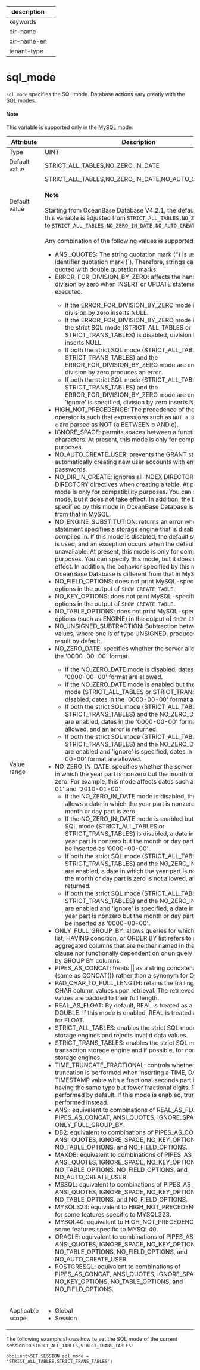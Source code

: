 |description||
|---|---|
|keywords||
|dir-name||
|dir-name-en||
|tenant-type||

# sql_mode

`sql_mode` specifies the SQL mode. Database actions vary greatly with the SQL modes.

<main id="notice" type='explain'>
  <h4>Note</h4>
  <p>This variable is supported only in the MySQL mode. </p>
</main>

| **Attribute** | **Description** |
|--------|----------|
| Type | UINT |
| Default value | STRICT_ALL_TABLES,NO_ZERO_IN_DATE |
| Default value | STRICT_ALL_TABLES,NO_ZERO_IN_DATE,NO_AUTO_CREATE_USER <main id="notice" type='explain'><h4>Note</h4><p>Starting from OceanBase Database V4.2.1, the default value of this variable is adjusted from <code>STRICT_ALL_TABLES,NO_ZERO_IN_DATE</code> to <code>STRICT_ALL_TABLES,NO_ZERO_IN_DATE,NO_AUTO_CREATE_USER</code>.</p></main>|
| Value range | Any combination of the following values is supported:<ul><li>ANSI_QUOTES: The string quotation mark (") is used as the identifier quotation mark (`). Therefore, strings cannot be quoted with double quotation marks. </li><li>ERROR_FOR_DIVISION_BY_ZERO: affects the handling of division by zero when INSERT or UPDATE statements are executed. </li><ul><li>If the ERROR_FOR_DIVISION_BY_ZERO mode is disabled, division by zero inserts NULL. </li><li>If the ERROR_FOR_DIVISION_BY_ZERO mode is enabled but the strict SQL mode (STRICT_ALL_TABLES or STRICT_TRANS_TABLES) is disabled, division by zero inserts NULL. </li><li>If both the strict SQL mode (STRICT_ALL_TABLES or STRICT_TRANS_TABLES) and the ERROR_FOR_DIVISION_BY_ZERO mode are enabled, division by zero produces an error. </li><li>If both the strict SQL mode (STRICT_ALL_TABLES or STRICT_TRANS_TABLES) and the ERROR_FOR_DIVISION_BY_ZERO mode are enabled and 'ignore' is specified, division by zero inserts NULL. </li> </ul><li>HIGH_NOT_PRECEDENCE: The precedence of the NOT operator is such that expressions such as <code>NOT a BETWEEN b AND c</code> are parsed as NOT (a BETWEEN b AND c). </li> <li>IGNORE_SPACE: permits spaces between a function name and characters. At present, this mode is only for compatibility purposes. </li> <li>NO_AUTO_CREATE_USER: prevents the GRANT statement from automatically creating new user accounts with empty passwords. </li><li>NO_DIR_IN_CREATE: ignores all INDEX DIRECTORY and DATA DIRECTORY directives when creating a table. At present, this mode is only for compatibility purposes. You can specify this mode, but it does not take effect. In addition, the behavior specified by this mode in OceanBase Database is different from that in MySQL. </li> <li>NO_ENGINE_SUBSTITUTION: returns an error when a statement specifies a storage engine that is disabled or not compiled in. If this mode is disabled, the default storage engine is used, and an exception occurs when the default engine is unavailable. At present, this mode is only for compatibility purposes. You can specify this mode, but it does not take effect. In addition, the behavior specified by this mode in OceanBase Database is different from that in MySQL. </li><li>NO_FIELD_OPTIONS: does not print MySQL-specific column options in the output of <code>SHOW CREATE TABLE</code>. </li><li>NO_KEY_OPTIONS: does not print MySQL-specific index options in the output of <code>SHOW CREATE TABLE</code>. </li><li>NO_TABLE_OPTIONS: does not print MySQL-specific table options (such as ENGINE) in the output of <code>SHOW CREATE TABLE</code>. </li><li>NO_UNSIGNED_SUBTRACTION: Subtraction between integer values, where one is of type UNSIGNED, produces an unsigned result by default. </li> <li>NO_ZERO_DATE: specifies whether the server allows dates in the '0000-00-00' format. </li><ul><li>If the NO_ZERO_DATE mode is disabled, dates in the '0000-00-00' format are allowed. </li><li>If the NO_ZERO_DATE mode is enabled but the strict SQL mode (STRICT_ALL_TABLES or STRICT_TRANS_TABLES) is disabled, dates in the '0000-00-00' format are allowed. </li><li>If both the strict SQL mode (STRICT_ALL_TABLES or STRICT_TRANS_TABLES) and the NO_ZERO_DATE mode are enabled, dates in the '0000-00-00' format are not allowed, and an error is returned. </li><li>If both the strict SQL mode (STRICT_ALL_TABLES or STRICT_TRANS_TABLES) and the NO_ZERO_DATE mode are enabled and 'ignore' is specified, dates in the '0000-00-00' format are allowed. </li></ul><li>NO_ZERO_IN_DATE: specifies whether the server allows dates in which the year part is nonzero but the month or day part is zero. For example, this mode affects dates such as '2010-00-01' and '2010-01-00'. <ul><li>If the NO_ZERO_IN_DATE mode is disabled, the server allows a date in which the year part is nonzero but the month or day part is zero. </li><li>If the NO_ZERO_IN_DATE mode is enabled but the strict SQL mode (STRICT_ALL_TABLES or STRICT_TRANS_TABLES) is disabled, a date in which the year part is nonzero but the month or day part is zero will be inserted as '0000-00-00'. </li><li>If both the strict SQL mode (STRICT_ALL_TABLES or STRICT_TRANS_TABLES) and the NO_ZERO_IN_DATE mode are enabled, a date in which the year part is nonzero but the month or day part is zero is not allowed, and an error is returned. </li><li>If both the strict SQL mode (STRICT_ALL_TABLES or STRICT_TRANS_TABLES) and the NO_ZERO_IN_DATE mode are enabled and 'ignore' is specified, a date in which the year part is nonzero but the month or day part is zero will be inserted as '0000-00-00'. </li></ul><li>ONLY_FULL_GROUP_BY: allows queries for which the select list, HAVING condition, or ORDER BY list refers to non-aggregated columns that are neither named in the GROUP BY clause nor functionally dependent on or uniquely determined by GROUP BY columns. </li><li>PIPES_AS_CONCAT: treats \|\| as a string concatenation operator (same as CONCAT()) rather than a synonym for OR. </li> <li>PAD_CHAR_TO_FULL_LENGTH: retains the trailing spaces in CHAR column values upon retrieval. The retrieved CHAR values are padded to their full length. </li><li>REAL_AS_FLOAT: By default, REAL is treated as a synonym for DOUBLE. If this mode is enabled, REAL is treated as a synonym for FLOAT. </li> <li>STRICT_ALL_TABLES: enables the strict SQL mode for all storage engines and rejects invalid data values. </li><li>STRICT_TRANS_TABLES: enables the strict SQL mode for the transaction storage engine and if possible, for non-transaction storage engines. </li><li>TIME_TRUNCATE_FRACTIONAL: controls whether rounding or truncation is performed when inserting a TIME, DATE, or TIMESTAMP value with a fractional seconds part into a column having the same type but fewer fractional digits. Rounding is performed by default. If this mode is enabled, truncation is performed instead. </li> <li>ANSI: equivalent to combinations of REAL_AS_FLOAT, PIPES_AS_CONCAT, ANSI_QUOTES, IGNORE_SPACE, and ONLY_FULL_GROUP_BY. </li> <li>DB2: equivalent to combinations of PIPES_AS_CONCAT, ANSI_QUOTES, IGNORE_SPACE, NO_KEY_OPTIONS, NO_TABLE_OPTIONS, and NO_FIELD_OPTIONS. </li><li>MAXDB: equivalent to combinations of PIPES_AS_CONCAT, ANSI_QUOTES, IGNORE_SPACE, NO_KEY_OPTIONS, NO_TABLE_OPTIONS, NO_FIELD_OPTIONS, and NO_AUTO_CREATE_USER. </li> <li>MSSQL: equivalent to combinations of PIPES_AS_CONCAT, ANSI_QUOTES, IGNORE_SPACE, NO_KEY_OPTIONS, NO_TABLE_OPTIONS, and NO_FIELD_OPTIONS. </li><li>MYSQL323: equivalent to HIGH_NOT_PRECEDENCE, except for some features specific to MYSQL323. </li><li>MYSQL40: equivalent to HIGH_NOT_PRECEDENCE, except for some features specific to MYSQL40. </li><li>ORACLE: equivalent to combinations of PIPES_AS_CONCAT, ANSI_QUOTES, IGNORE_SPACE, NO_KEY_OPTIONS, NO_TABLE_OPTIONS, NO_FIELD_OPTIONS, and NO_AUTO_CREATE_USER. </li><li>POSTGRESQL: equivalent to combinations of PIPES_AS_CONCAT, ANSI_QUOTES, IGNORE_SPACE, NO_KEY_OPTIONS, NO_TABLE_OPTIONS, and NO_FIELD_OPTIONS. </li></ul> |
| Applicable scope | <ul><li> Global</li><li> Session</li></ul> |

The following example shows how to set the SQL mode of the current session to `STRICT_ALL_TABLES,STRICT_TRANS_TABLES`:

```unknow
obclient>SET SESSION sql_mode = 'STRICT_ALL_TABLES,STRICT_TRANS_TABLES';
```
